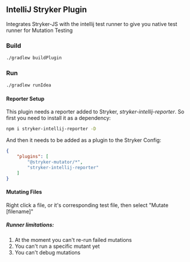 ## IntelliJ Stryker Plugin
Integrates Stryker-JS with the intellij test runner to give you native test runner for Mutation Testing
### Build
```bash
./gradlew buildPlugin
````
### Run
```bash
./gradlew runIdea
```                                             
#### Reporter Setup
This plugin needs a reporter added to Stryker, *stryker-intellij-reporter*. So first you need to install it as a dependency:
```bash
npm i stryker-intellij-reporter -D
````

And then it needs to be added as a plugin to the Stryker Config:

```json
{
    "plugins": [
        "@stryker-mutator/*",
        "stryker-intellij-reporter"
    ]
}
````

#### Mutating Files
Right click a file, or it's corresponding test file, then select "Mutate [filename]"

##### Runner limitations:
1. At the moment you can't re-run failed mutations
2. You can't run a specific mutant yet
3. You can't debug mutations